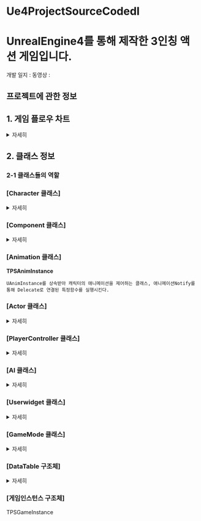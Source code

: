 # Ue4ProjectSourceCodedI
# UnrealEngine4를 통해 제작한 3인칭 액션 게임입니다.

개발 일지 : 
동영상   :

## 프로젝트에 관한 정보
## 1. 게임 플로우 차트
<details>
    <summary>자세히</summary>


![스크린샷 2023-03-31 052810](https://user-images.githubusercontent.com/85017198/228956615-da278aba-7889-4aa5-9b30-9af6976d4446.png)

</details>
    
## 2. 클래스 정보
### 2-1 클래스들의 역할
### [Character 클래스]
<details>
    <summary>자세히</summary>


**Basic_Character**

    ACharacter 클래스를 상속받는 가장 기본적인 캐릭터 클래스, 공통되는 TakeDamage, DieCharacter, Buff, DeBuff를 수행
                  
**TPS_Character**

    ABasic_Character를 상속 받음, 플래이어 캐릭터를 조종하는 클래스

**EnemyBasic_Character**

    ABasic_Character를 상속 받음, 적 캐릭터의 공통되는 속성을 모아 놓은 클래스, 
    캐릭터가 데미지를 입을 시 플로팅 데미지 출력, 사망시 포인트 획득
                        
**EnemyMelee_Character**

    AEnemyBasic_Character를 상속 받음, 적 캐릭터 중에서 근거리 공격을 수행하는 캐릭터 클래스

**EnemyRange_Character**

    AEnemyBasic_Character를 상속 받음, 적 캐릭터 중에서 원거리 공격을 수행하는 캐릭터 클래스, 화살을 스폰하여 발사


</details>

### [Component 클래스]
<details>
    <summary>자세히</summary>
    
    
**Character_Stat_Component**

    UActorComponent를 상속받아 Basic_Character에 구성되는 클래스, 캐릭터의 체력, 공격력, 특성 등의 정보를 제어한다. 

    
</details>
    
### [Animation 클래스]
**TPSAnimInstance**

    UAnimInstance를 상속받아 캐릭터의 애니메이션을 제어하는 클래스, 애니메이션Notify를 통해 Delecate로 연결된 특정함수를 실행시킨다. 


### [Actor 클래스]
<details>
    <summary>자세히</summary>
    
    
**Weapon_Actor** 

    AAcor 클래스를 상속 받음, TPS_Character가 사용하는 무기 클래스로 공격시 플레이어의 정보를 받아 데미지를 준다.  

**Actor_GhostTail** 

    AAcor 클래스를 상속 받음, 캐릭터가 특정 행동을 취할시 잔상효과를 위해 생성된다.

**Actor_RewardBox**

    AAcor 클래스를 상속 받음, 스테이지 클리어시 생성되는 보상상자이다. 
    플레이어와 Overlap시 플레이어의 Interaction 델리케이트 함수를 활성화 시킨다.  
                  
**Actor_SpawnSkill_Q** 

    AAcor 클래스를 상속 받음, 플레이어가 스킬사용시 생성되어 적과 Overlap시 데미지를 준다.

**SPWArrow_Actor**

    AAcor 클래스를 상속 받음, EnemyRange_Character가 공격시 생성되어 손에 부착된다. 
    Shooting 함수를 통해 부착을 해제하고 타겟을 향해 날아간다.
                  
**LevelScriptActor_Battle**

    ALevelScriptActor 클래스를 상속받아 레벨블루프린터의 부모클래스로 사용, 게임플로우에 따라 적, UI, 보상 상자를 생성한다.

</details>
    
### [PlayerController 클래스]
<details>
    <summary>자세히</summary>
    
    
**TPSPlayerController** :

    APlayerController 클래스를 상속받음, 전투레벨에서 사용하는 플레이어컨트롤러로 주로 UI를 생성및 제거하는 역할을 한다.
    
**TPSUI_PlayerController** 

    APlayerController 클래스를 상속받음, Title 레벨에서 사용하는 플레이어 컨트롤러 TitleUI 를 제어하기위해 사용한다.
    
**LoobyUIPlayerController**

    APlayerController 클래스를 상속받음, Lobby 레벨에서 사용하는 플레이어 컨트롤러 LobbyUI 를 제어하기위해 사용한다.

</details>
    
### [AI 클래스]
<details>
    <summary>자세히</summary>
    

**Enemy_AIController**
    
    AAIController 클래스를 상속받아 EnemyBasic_Character의 AiController로 사용된다. UAISenseConfig_Sight를 통해 플레이어를 감지한다. 
    BehaviorTree를 통해 EnemyBasic_Character를 상속받는 캐릭터의 움직임을 제어한다.
    
**BTDecorator_CheckShocking**
    
    UBTDecorator 클래스를 상속받음, BehaviorTree의 노드에 부착하여 해당시점에 캐릭턱가 충격을 받은 상태인지 판단한다.
    실시간으로 충격상태를 판단할 수 없어 사용하지 못함
    
**BTDecorator_IsinAttackRange**
    
    UBTDecorator 클래스를 상속받음, BehaviorTree의 노드에 부착하여 해당시점에서 캐릭터의 공격범위에 타겟이 있는지 판단한다.
    
**BTService_CheckAttackRange**
    
    UBTService 클래스를 상속받음, BehaviorTree 노드에 부착하여 매초마다 감지한다.
    캐릭터의 공격범위에 타겟이 있는지 확인하여 Blackboard의 bCanAttack의 값을 초기화한다.
    
**BTService_CheckShock**
    
    UBTService 클래스를 상속받음, BehaviorTree 노드에 부착하여 0.2초마다 감지한다. 
    캐릭터가 충격을 받은 상태인지 확인하여 Blackboard의 bShocking 값을 초기화한다.
   
**BTService_Detect**
    
    UBTService 클래스를 상속받음, BehaviorTree 노드에 부착하여 매초마다 감지한다.
    FCollisionQueryParams를 통해 캐릭터 주변에 타겟이 있는지 감지하여 Blackboard의 Target 값을 초기화한다.
    AIPercetion 방식을 채택하여 사용하지 않는다.
    
**BTService_DetectPerception**
    
    UBTService 클래스를 상속받음, BehaviorTree 노드에 부착하여 매초마다 감지한다.
    AIPercetion을 사용하여 캐릭터가 타겟을 발견하였는지 감지하여 Blackboard의 Target 값을 초기화한다.
    
**BTTask_Attack**
    
    UBTTaskNode 클래스를 상속받음, BehaviorTree에서 사용할 노드이다.
    캐릭터의 공격함수를 호출하고 공격이 끝나면 리턴값을 Succeeded 해 준다.
    
**BTTask_FindPatrollPos**
    
    UBTTaskNode 클래스를 상속받음, BehaviorTree에서 사용할 노드이다.
    UNavigationSystemV1를 통해 캐릭터를 이동시킬 랜덤한 좌표를 얻어 Blackboard의 PatrolPos를 초기화한다. 
    
**BTTask_TurnToTarget**
    
    UBTTaskNode 클래스를 상속받음, BehaviorTree에서 사용할 노드이다.
    캐릭터가 공격하는 동안 FRotationMatrix를 통해 캐릭터의 Rotation을 변경한다.
    

</details>
    
### [Userwidget 클래스]
<details>
    <summary>자세히</summary>
    
**Looby_UserWidget**
    
    
    
**Title_UserWidget**
        
      

**Damage_Widget**
    
    
    
**FloatingDamage_Widget**
    
    
    
**HP_UserWidget**
    
    
    
**HUD_UserWidget**
    
    
    
**IngameMenu_UserWidget**
        
    
  
**UserWidget_InGameData**
    
    
    
**UserWidget_LevelText**
    
    
    




</details>

### [GameMode 클래스]
<details>
    <summary>자세히</summary>
    
Title_GameModeBase
LoobyGameModeBase
TPSGameModeBase


</details>

### [DataTable 구조체]
<details>
    <summary>자세히</summary>
    
CharacterStat_DataTable
DataTable_StatLevel
DataTable_Status


</details>

### [게임인스턴스 구조체]
TPSGameInstance































